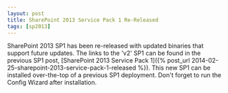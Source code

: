 ```yaml
---
layout: post
title: SharePoint 2013 Service Pack 1 Re-Released
tags: [sp2013]
---
```


SharePoint 2013 SP1 has been re-released with updated binaries that support future updates. The links to the 'v2' SP1 can be found in the previous SP1 post, [SharePoint 2013 Service Pack 1]({% post_url 2014-02-25-sharepoint-2013-service-pack-1-released %}). This new SP1 can be installed over-the-top of a previous SP1 deployment. Don't forget to run the Config Wizard after installation.